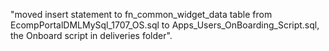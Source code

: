 "moved insert statement to fn_common_widget_data table from EcompPortalDMLMySql_1707_OS.sql to Apps_Users_OnBoarding_Script.sql, the Onboard script in deliveries folder".  
